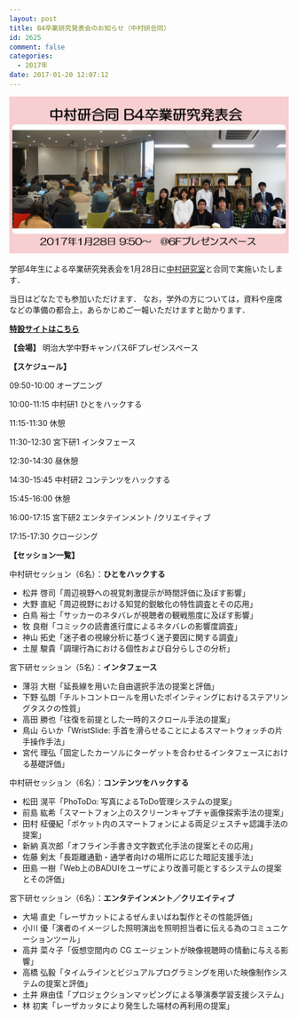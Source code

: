 ```yaml
---
layout: post
title: B4卒業研究発表会のお知らせ（中村研合同）
id: 2625
comment: false
categories:
  - 2017年
date: 2017-01-20 12:07:12
---
```


![20170128,B4](/wp-content/uploads/2017/01/20170128B4.png)

学部4年生による卒業研究発表会を1月28日に[中村研究室](http://nkmr-lab.org/)と合同で実施いたします．

当日はどなたでも参加いただけます．
なお，学外の方については，資料や座席などの準備の都合上，あらかじめご一報いただけますと助かります．

**[特設サイトはこちら](https://event.miyashita.com/合同発表会/卒論2017/)**

**【会場】**
明治大学中野キャンパス6Fプレゼンスペース

**【スケジュール】**

09:50-10:00 オープニング

10:00-11:15 中村研1 ひとをハックする

11:15-11:30 休憩

11:30-12:30 宮下研1 インタフェース

12:30-14:30 昼休憩

14:30-15:45 中村研2 コンテンツをハックする

15:45-16:00 休憩

16:00-17:15 宮下研2 エンタテインメント /クリエイティブ

17:15-17:30 クロージング

**【セッション一覧】**

中村研セッション（6名）：**ひとをハックする**

*   松井 啓司「周辺視野への視覚刺激提示が時間評価に及ぼす影響」
*   大野 直紀「周辺視野における知覚的鋭敏化の特性調査とその応用」
*   白鳥 裕士「サッカーのネタバレが視聴者の観戦態度に及ぼす影響」
*   牧 良樹「コミックの読書進行度によるネタバレの影響度調査」
*   神山 拓史「迷子者の視線分析に基づく迷子要因に関する調査」
*   土屋 駿貴「調理行為における個性および自分らしさの分析」

宮下研セッション（5名）：**インタフェース**

*   薄羽 大樹「延長線を用いた自由選択手法の提案と評価」
*   下野 弘朗「チルトコントロールを用いたポインティングにおけるステアリングタスクの性質」
*   高田 勝也「往復を前提とした一時的スクロール手法の提案」
*   鳥山 らいか「WristSlide: 手首を滑らせることによるスマートウォッチの片手操作手法」
*   宮代 理弘「固定したカーソルにターゲットを合わせるインタフェースにおける基礎評価」

中村研セッション（6名）：**コンテンツをハックする**

*   松田 滉平「PhoToDo: 写真によるToDo管理システムの提案」
*   前島 紘希「スマートフォン上のスクリーンキャプチャ画像探索手法の提案」
*   田村 柾優紀「ポケット内のスマートフォンによる両足ジェスチャ認識手法の提案」
*   新納 真次郎「オフライン手書き文字数式化手法の提案とその応用」
*   佐藤 剣太「長距離通勤・通学者向けの場所に応じた暗記支援手法」
*   田島 一樹「Web上のBADUIをユーザにより改善可能とするシステムの提案とその評価」

宮下研セッション（6名）：**エンタテインメント／クリエイティブ**

*   大場 直史「レーザカットによるぜんまいばね製作とその性能評価」
*   小川 優「演者のイメージした照明演出を照明担当者に伝える為のコミュニケーションツール」
*   高井 菜々子「仮想空間内の CG エージェントが映像視聴時の情動に与える影響」
*   高橋 弘毅「タイムラインとビジュアルプログラミングを用いた映像制作システムの提案と評価」
*   土井 麻由佳「プロジェクションマッピングによる箏演奏学習支援システム」
*   林 初実「レーザカッタにより発生した端材の再利用の提案」
